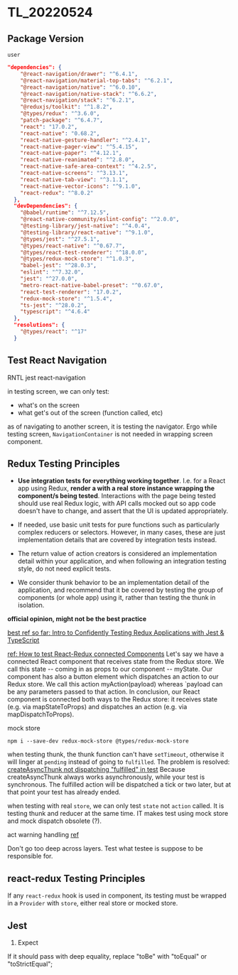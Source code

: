 # TL_20220524

## Package Version

`user`
```json
"dependencies": {
    "@react-navigation/drawer": "^6.4.1",
    "@react-navigation/material-top-tabs": "^6.2.1",
    "@react-navigation/native": "^6.0.10",
    "@react-navigation/native-stack": "^6.6.2",
    "@react-navigation/stack": "^6.2.1",
    "@reduxjs/toolkit": "^1.8.2",
    "@types/redux": "^3.6.0",
    "patch-package": "^6.4.7",
    "react": "17.0.2",
    "react-native": "0.68.2",
    "react-native-gesture-handler": "^2.4.1",
    "react-native-pager-view": "^5.4.15",
    "react-native-paper": "^4.12.1",
    "react-native-reanimated": "^2.8.0",
    "react-native-safe-area-context": "^4.2.5",
    "react-native-screens": "^3.13.1",
    "react-native-tab-view": "^3.1.1",
    "react-native-vector-icons": "^9.1.0",
    "react-redux": "^8.0.2"
  },
  "devDependencies": {
    "@babel/runtime": "^7.12.5",
    "@react-native-community/eslint-config": "^2.0.0",
    "@testing-library/jest-native": "^4.0.4",
    "@testing-library/react-native": "^9.1.0",
    "@types/jest": "^27.5.1",
    "@types/react-native": "^0.67.7",
    "@types/react-test-renderer": "^18.0.0",
    "@types/redux-mock-store": "^1.0.3",
    "babel-jest": "^28.0.3",
    "eslint": "^7.32.0",
    "jest": "^27.0.0",
    "metro-react-native-babel-preset": "^0.67.0",
    "react-test-renderer": "17.0.2",
    "redux-mock-store": "^1.5.4",
    "ts-jest": "^28.0.2",
    "typescript": "^4.6.4"
  },
  "resolutions": {
    "@types/react": "^17"
  }
```

## Test React Navigation

RNTL jest react-navigation

in testing screen, we can only test:
- what's on the screen
- what get's out of the screen (function called, etc)

as of navigating to another screen, it is testing the navigator. Ergo while testing screen, `NavigationContainer` is not needed in wrapping screen component.


## Redux Testing Principles

- **Use integration tests for everything working together**. I.e. for a React app using Redux, **render a <Provider> with a real store instance wrapping the component/s being tested**. Interactions with the page being tested should use real Redux logic, with API calls mocked out so app code doesn't have to change, and assert that the UI is updated appropriately.
- If needed, use basic unit tests for pure functions such as particularly complex reducers or selectors. However, in many cases, these are just implementation details that are covered by integration tests instead.

- The return value of action creators is considered an implementation detail within your application, and when following an integration testing style, do not need explicit tests.
- We consider thunk behavior to be an implementation detail of the application, and recommend that it be covered by testing the group of components (or whole app) using it, rather than testing the thunk in isolation.

**official opinion, might not be the best practice**

[best ref so far: Intro to Confidently Testing Redux Applications with Jest & TypeScript](https://egghead.io/lessons/jest-intro-to-confidently-testing-redux-applications-with-jest-typescript)

[ref: How to test React-Redux connected Components](https://www.robinwieruch.de/react-connected-component-test/)
Let's say we have a connected React component that receives state from the Redux store. We call this state -- coming in as props to our component -- myState. Our component has also a button element which dispatches an action to our Redux store. We call this action myAction(payload) whereas `payload can be any parameters passed to that action. In conclusion, our React component is connected both ways to the Redux store: it receives state (e.g. via mapStateToProps) and dispatches an action (e.g. via mapDispatchToProps).

mock store
```shell
npm i --save-dev redux-mock-store @types/redux-mock-store
```

when testing thunk, the thunk function can't have `setTimeout`, otherwise it will linger at `pending` instead of going to `fulfilled`. The problem is resolved: [createAsyncThunk not dispatching "fulfilled" in test](https://stackoverflow.com/a/67381392/18748524)
Because createAsyncThunk always works asynchronously, while your test is synchronous. The fulfilled action will be dispatched a tick or two later, but at that point your test has already ended.

when testing with real `store`, we can only test `state` not `action` called. It is testing thunk and reducer at the same time. IT makes test using mock store and mock dispatch obsolete (?).

act warning handling
[ref](https://kentcdodds.com/blog/fix-the-not-wrapped-in-act-warning)

Don't go too deep across layers. Test what testee is suppose to be responsible for.

## react-redux Testing Principles

If any `react-redux` hook is used in component, its testing must be wrapped in a `Provider` with `store`, either real store or mocked store.

## Jest

1. Expect

If it should pass with deep equality, replace "toBe" with "toEqual" or "toStrictEqual";
